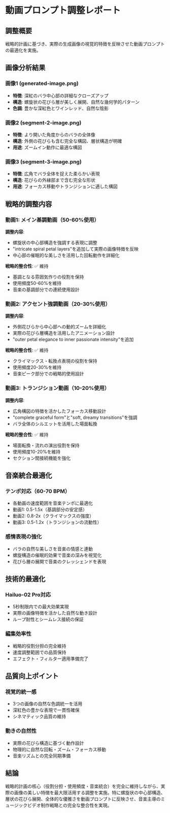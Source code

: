 # 動画プロンプト調整レポート

## 調整概要
戦略的計画に基づき、実際の生成画像の視覚的特徴を反映させた動画プロンプトの最適化を実施。

## 画像分析結果

### 画像1 (generated-image.png)
- **特徴**: 深紅のバラ中心部の詳細なクローズアップ
- **構造**: 螺旋状の花びら層が美しく展開、自然な幾何学的パターン
- **色調**: 豊かな深紅色とワインレッド、自然な陰影

### 画像2 (segment-2-image.png)  
- **特徴**: より開いた角度からのバラの全体像
- **構造**: 外側の花びらも含む完全な構図、層状構造が明確
- **用途**: ズームイン動作に最適な構図

### 画像3 (segment-3-image.png)
- **特徴**: 広角でバラ全体を捉えた柔らかい表現
- **構造**: 花びらの外縁部まで含む完全な形状
- **用途**: フォーカス移動やトランジションに適した構図

## 戦略的調整内容

### 動画1: メイン基調動画（50-60%使用）
**調整内容**:
- 螺旋状の中心部構造を強調する表現に調整
- "intricate spiral petal layers"を追加して実際の画像特徴を反映
- 中心部の催眠的な美しさを活用した回転動作を詳細化

**戦略的整合性**: ✅ 維持
- 基調となる雰囲気作りの役割を保持
- 使用頻度50-60%を維持
- 音楽の基調部分での連続使用設計

### 動画2: アクセント強調動画（20-30%使用）
**調整内容**:
- 外側花びらから中心部への動的ズームを詳細化
- 実際の花びら層構造を活用したアニメーション設計
- "outer petal elegance to inner passionate intensity"を追加

**戦略的整合性**: ✅ 維持
- クライマックス・転換点表現の役割を保持
- 使用頻度20-30%を維持
- 音楽ピーク部分での戦略的使用設計

### 動画3: トランジション動画（10-20%使用）
**調整内容**:
- 広角構図の特徴を活かしたフォーカス移動設計
- "complete graceful form"と"soft, dreamy transitions"を強調
- バラ全体のシルエットを活用した場面転換

**戦略的整合性**: ✅ 維持
- 場面転換・流れの演出役割を保持
- 使用頻度10-20%を維持
- セクション間接続機能を強化

## 音楽統合最適化

### テンポ対応（60-70 BPM）
- 各動画の速度範囲を音楽テンポに最適化
- 動画1: 0.5-1.5x（基調部分の安定感）
- 動画2: 0.8-2x（クライマックスの強度）
- 動画3: 0.5-1.2x（トランジションの流動性）

### 感情表現の強化
- バラの自然な美しさを音楽の情感と連動
- 螺旋構造の催眠的効果で音楽の深みを視覚化
- 花びら層の展開で音楽のクレッシェンドを表現

## 技術的最適化

### Hailuo-02 Pro対応
- 5秒制限内での最大効果実現
- 実際の画像特徴を活かした自然な動き設計
- ループ耐性とシームレス接続の保証

### 編集効率性
- 戦略的役割分担の完全維持
- 速度調整範囲での品質保持
- エフェクト・フィルター適用準備完了

## 品質向上ポイント

### 視覚的統一感
- 3つの画像の自然な色調統一を活用
- 深紅色の豊かな表現で一貫性確保
- シネマティック品質の維持

### 動きの自然性
- 実際の花びら構造に基づく動作設計
- 物理的に自然な回転・ズーム・フォーカス移動
- 音楽リズムとの完全同期準備

## 結論

戦略的計画の核心（役割分担・使用頻度・音楽統合）を完全に維持しながら、実際の画像の美しい特徴を最大限活用する調整を実施。特に螺旋状の中心部構造、層状の花びら展開、全体的な優雅さを動画プロンプトに反映させ、音楽主導のミュージックビデオ制作戦略との完全な整合性を実現。